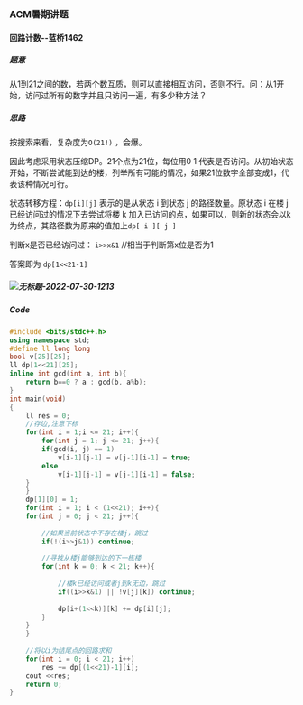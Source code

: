 ### ACM暑期讲题

#### 回路计数--蓝桥1462

##### 题意

从1到21之间的数，若两个数互质，则可以直接相互访问，否则不行。问：从1开始，访问过所有的数字并且只访问一遍，有多少种方法？

##### 思路

按搜索来看，复杂度为`O(21!)` ，会爆。

因此考虑采用状态压缩DP。21个点为21位，每位用0 1 代表是否访问。从初始状态开始，不断尝试能到达的楼，列举所有可能的情况，如果21位数字全部变成1，代表该种情况可行。

状态转移方程：`dp[i][j]` 表示的是从状态 i 到状态 j 的路径数量。原状态 i 在楼 j 已经访问过的情况下去尝试将楼 k 加入已访问的点，如果可以，则新的状态会以k为终点，其路径数为原来的值加上`dp[ i ][ j ]`

判断x是否已经访问过： `i>>x&1` //相当于判断第x位是否为1

答案即为   `dp[1<<21-1] `

##### ![无标题-2022-07-30-1213](/Users/huangyun/Downloads/无标题-2022-07-30-1213.png)

##### Code

```cpp
#include <bits/stdc++.h>
using namespace std;
#define ll long long
bool v[25][25]; 
ll dp[1<<21][25];
inline int gcd(int a, int b){
	return b==0 ? a : gcd(b, a%b);
}
int main(void)
{
	ll res = 0;
	//存边,注意下标 
	for(int i = 1;i <= 21; i++){
		for(int j = 1; j <= 21; j++){
		if(gcd(i, j) == 1) 
			v[i-1][j-1] = v[j-1][i-1] = true;
		else
			v[i-1][j-1] = v[j-1][i-1] = false;
	}
	}
	dp[1][0] = 1;
	for(int i = 1; i < (1<<21); i++){
	for(int j = 0; j < 21; j++){
		
		//如果当前状态中不存在楼j，跳过 
		if(!(i>>j&1)) continue;
		            
		//寻找从楼j能够到达的下一栋楼
		for(int k = 0; k < 21; k++){
			
			//楼k已经访问或者j到k无边，跳过 
			if((i>>k&1) || !v[j][k]) continue;
			
			dp[i+(1<<k)][k] += dp[i][j];
		}
	}
	}
	
	//将以i为结尾点的回路求和 
	for(int i = 0; i < 21; i++) 
		res += dp[(1<<21)-1][i];
	cout <<res;
	return 0;
} 


```

